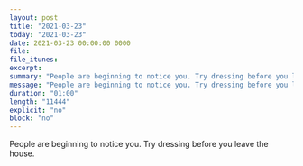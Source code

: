 ```yaml
---
layout: post
title: "2021-03-23"
today: "2021-03-23"
date: 2021-03-23 00:00:00 0000
file:
file_itunes:
excerpt:
summary: "People are beginning to notice you. Try dressing before you leave the house."
message: "People are beginning to notice you. Try dressing before you leave the house."
duration: "01:00"
length: "11444"
explicit: "no"
block: "no"
---
```

People are beginning to notice you. Try dressing before you leave the house.

